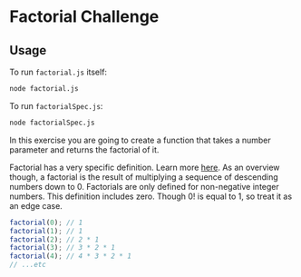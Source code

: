 # Factorial Challenge

## Usage

To run `factorial.js` itself:

```sh
node factorial.js
```

To run `factorialSpec.js`:

```sh
node factorialSpec.js
```

In this exercise you are going to create a function that takes a number parameter and returns the factorial of it.

Factorial has a very specific definition. Learn more [here](https://en.wikipedia.org/wiki/Factorial#Definition). As an overview though, a factorial is the result of multiplying a sequence of descending numbers down to 0. Factorials are only defined for non-negative integer numbers. This definition includes zero. Though 0! is equal to 1, so treat it as an edge case.

```js
factorial(0); // 1
factorial(1); // 1
factorial(2); // 2 * 1
factorial(3); // 3 * 2 * 1
factorial(4); // 4 * 3 * 2 * 1
// ...etc
```
